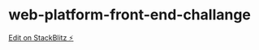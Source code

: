 # web-platform-front-end-challange

[Edit on StackBlitz ⚡️](https://stackblitz.com/edit/web-platform-1ppi5t)